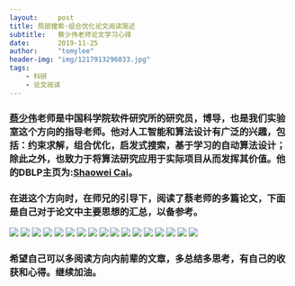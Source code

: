 ```yaml
---
layout:     post
title: 局部搜索-组合优化论文阅读简述
subtitle:   蔡少伟老师论文学习心得
date:       2019-11-25
author:     "tomylee"
header-img: "img/1217913296033.jpg"
tags:
    - 科研
    - 论文阅读
---
```


### [蔡少伟](http://people.ucas.ac.cn/~caisw)老师是中国科学院软件研究所的研究员，博导，也是我们实验室这个方向的指导老师。他对人工智能和算法设计有广泛的兴趣，包括：约束求解，组合优化，启发式搜索，基于学习的自动算法设计；除此之外，也致力于将算法研究应用于实际项目从而发挥其价值。他的DBLP主页为:[Shaowei Cai](https://dblp.uni-trier.de/pers/hd/c/Cai:Shaowei)。

### 在进这个方向时，在师兄的引导下，阅读了蔡老师的多篇论文，下面是自己对于论文中主要思想的汇总，以备参考。

![](/img/shaoweicai/cai1.png)
![](/img/shaoweicai/cai2.png)
![](/img/shaoweicai/cai3.png)
![](/img/shaoweicai/cai4.png)
![](/img/shaoweicai/cai5.png)
![](/img/shaoweicai/cai6.png)
![](/img/shaoweicai/cai7.png)
![](/img/shaoweicai/cai8.png)
![](/img/shaoweicai/cai9.png)
![](/img/shaoweicai/cai10.png)
![](/img/shaoweicai/cai11.png)
![](/img/shaoweicai/cai12.png)
![](/img/shaoweicai/cai13.png)
![](/img/shaoweicai/cai14.png)
![](/img/shaoweicai/cai15.png)
![](/img/shaoweicai/cai16.png)
![](/img/shaoweicai/cai17.png)

### 希望自己可以多阅读方向内前辈的文章，多总结多思考，有自己的收获和心得。继续加油。
